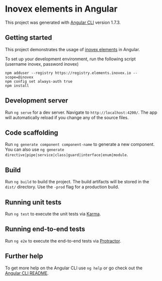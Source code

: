 # Inovex elements in Angular
This project was generated with [Angular CLI](https://github.com/angular/angular-cli) version 1.7.3.

## Getting started

This project demonstrates the usage of [inovex elements](https://gitlab.inovex.de/inovex-elements/core) in Angular.

To set up your development environment, run the following script (username inovex, password inovex)

```
npm adduser --registry https://registry.elements.inovex.io --scope=@inovex
npm config set always-auth true
npm install
```

## Development server

Run `ng serve` for a dev server. Navigate to `http://localhost:4200/`. The app will automatically reload if you change any of the source files.

## Code scaffolding

Run `ng generate component component-name` to generate a new component. You can also use `ng generate directive|pipe|service|class|guard|interface|enum|module`.

## Build

Run `ng build` to build the project. The build artifacts will be stored in the `dist/` directory. Use the `-prod` flag for a production build.

## Running unit tests

Run `ng test` to execute the unit tests via [Karma](https://karma-runner.github.io).

## Running end-to-end tests

Run `ng e2e` to execute the end-to-end tests via [Protractor](http://www.protractortest.org/).

## Further help

To get more help on the Angular CLI use `ng help` or go check out the [Angular CLI README](https://github.com/angular/angular-cli/blob/master/README.md).
